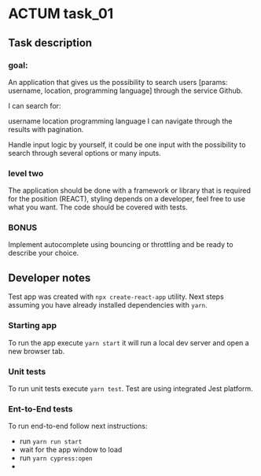 # ACTUM task_01
## Task description
### goal:
An application that gives us the possibility to search users [params: username, location, programming language] through the service Github.

I can search for:

username
location
programming language
I can navigate through the results with pagination.

Handle input logic by yourself, it could be one input with the possibility to search through several options or many inputs.

### level two

The application should be done with a framework or library that is required for the position (REACT), 
styling depends on a developer, feel free to use what you want. The code should be covered with tests.

### BONUS

Implement autocomplete using bouncing or throttling and be ready to describe your choice.

## Developer notes

Test app was created with `npx create-react-app` utility.
Next steps assuming you have already installed dependencies with `yarn`.

### Starting app
To run the app execute `yarn start` it will run a local dev server and open a new browser tab.

### Unit tests
To run unit tests execute `yarn test`. Test are using integrated Jest platform.

### Ent-to-End tests
To run end-to-end follow next instructions:
* run `yarn run start`
* wait for the app window to load
* run `yarn cypress:open`
* 
